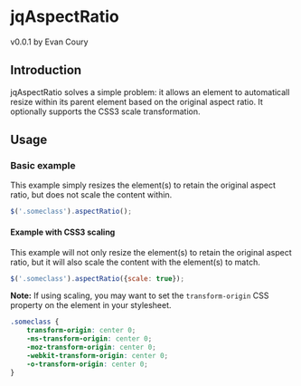 # jqAspectRatio
v0.0.1 by Evan Coury

## Introduction

jqAspectRatio solves a simple problem: it allows an element to automaticall resize within its parent element based on the original aspect ratio. It optionally supports the CSS3 scale transformation.

## Usage

### Basic example

This example simply resizes the element(s) to retain the original aspect ratio, but does not scale the content within.

```javascript
$('.someclass').aspectRatio();
```

#### Example with CSS3 scaling

This example will not only resize the element(s) to retain the original aspect ratio, but it will also scale the content with the element(s) to match.

```javascript
$('.someclass').aspectRatio({scale: true});
```

**Note:** If using scaling, you may want to set the `transform-origin` CSS property on the element in your stylesheet.

```css
.someclass {
    transform-origin: center 0;
    -ms-transform-origin: center 0;
    -moz-transform-origin: center 0;
    -webkit-transform-origin: center 0;
    -o-transform-origin: center 0;
}
```
